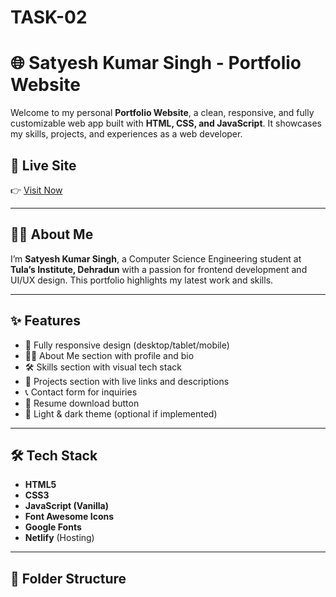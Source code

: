 # TASK-02
# 🌐 Satyesh Kumar Singh - Portfolio Website

Welcome to my personal **Portfolio Website**, a clean, responsive, and fully customizable web app built with **HTML, CSS, and JavaScript**. It showcases my skills, projects, and experiences as a web developer.

## 🚀 Live Site
👉 [Visit Now](https://app.netlify.com/projects/aayulandingpage/)

---

## 👨‍💻 About Me

I’m **Satyesh Kumar Singh**, a Computer Science Engineering student at **Tula’s Institute, Dehradun** with a passion for frontend development and UI/UX design. This portfolio highlights my latest work and skills.

---

## ✨ Features

- 📱 Fully responsive design (desktop/tablet/mobile)
- 🧑‍🎓 About Me section with profile and bio
- 🛠 Skills section with visual tech stack
- 💼 Projects section with live links and descriptions
- 📞 Contact form for inquiries
- 📄 Resume download button
- 🌙 Light & dark theme (optional if implemented)

---

## 🛠 Tech Stack

- **HTML5**
- **CSS3**
- **JavaScript (Vanilla)**
- **Font Awesome Icons**
- **Google Fonts**
- **Netlify** (Hosting)

---

## 📁 Folder Structure

